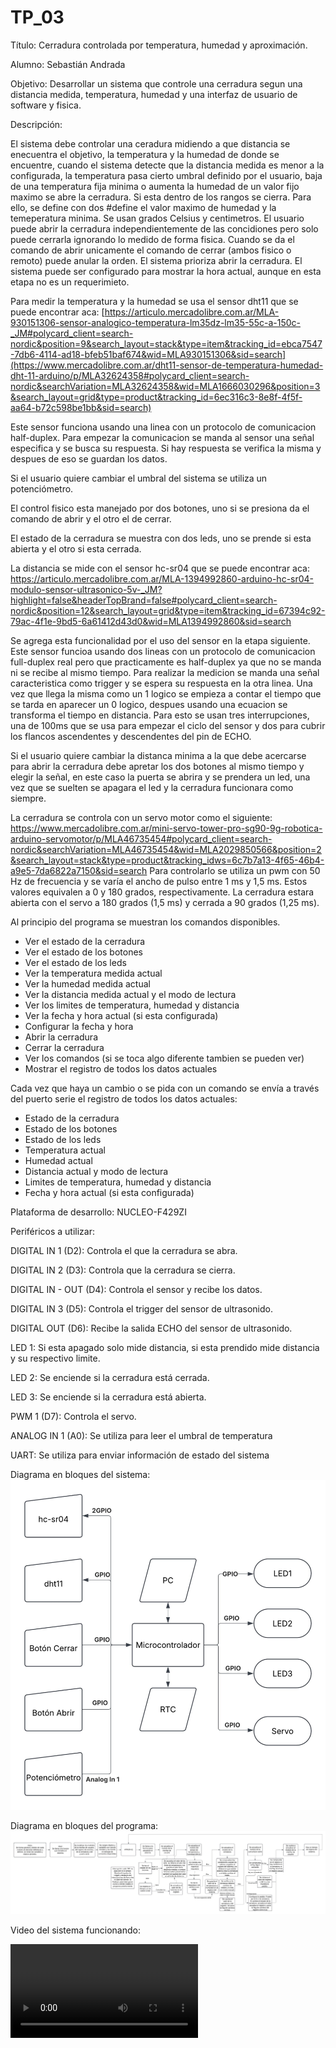 # TP_03
Título: Cerradura controlada por temperatura, humedad y aproximación. 

Alumno: Sebastián Andrada

Objetivo: Desarrollar un sistema que controle una cerradura segun una distancia medida, temperatura, humedad y una interfaz de usuario de software y fisica.

Descripción: 

El sistema debe controlar una ceradura midiendo a que distancia se enecuentra el objetivo, la temperatura y la humedad de donde se encuentre, cuando el sistema detecte que la distancia medida es menor a la configurada, la temperatura pasa cierto umbral definido por el usuario, baja de una temperatura fija minima o aumenta la humedad de un valor fijo maximo se abre la cerradura. Si esta dentro de los rangos se cierra. Para ello, se define con dos #define el valor maximo de humedad y la temeperatura minima. Se usan grados Celsius y centimetros.
El usuario puede abrir la cerradura independientemente de las concidiones pero solo puede cerrarla ignorando lo medido de forma fisica. Cuando se da el comando de abrir unicamente el comando de cerrar (ambos fisico o remoto) puede anular la orden. El sistema prioriza abrir la cerradura. El sistema puede ser configurado para mostrar la hora actual, aunque en esta etapa no es un requerimieto.

Para medir la temperatura y la humedad se usa el sensor dht11 que se puede encontrar aca:
[https://articulo.mercadolibre.com.ar/MLA-930151306-sensor-analogico-temperatura-lm35dz-lm35-55c-a-150c-_JM#polycard_client=search-nordic&position=9&search_layout=stack&type=item&tracking_id=ebca7547-7db6-4114-ad18-bfeb51baf674&wid=MLA930151306&sid=search](https://www.mercadolibre.com.ar/dht11-sensor-de-temperatura-humedad-dht-11-arduino/p/MLA32624358#polycard_client=search-nordic&searchVariation=MLA32624358&wid=MLA1666030296&position=3&search_layout=grid&type=product&tracking_id=6ec316c3-8e8f-4f5f-aa64-b72c598be1bb&sid=search)

Este sensor funciona usando una linea con un protocolo de comunicacion half-duplex. Para empezar la comunicacion se manda al sensor una señal especifica y se busca su respuesta. Si hay respuesta se verifica la misma y despues de eso se guardan los datos.

Si el usuario quiere cambiar el umbral del sistema se utiliza un potenciómetro.

El control fisico esta manejado por dos botones, uno si se presiona da el comando de abrir y el otro el de cerrar.

El estado de la cerradura se muestra con dos leds, uno se prende si esta abierta y el otro si esta cerrada.

La distancia se mide con el sensor hc-sr04 que se puede encontrar aca:
https://articulo.mercadolibre.com.ar/MLA-1394992860-arduino-hc-sr04-modulo-sensor-ultrasonico-5v-_JM?highlight=false&headerTopBrand=false#polycard_client=search-nordic&position=12&search_layout=grid&type=item&tracking_id=67394c92-79ac-4f1e-9bd5-6a61412d43d0&wid=MLA1394992860&sid=search

Se agrega esta funcionalidad por el uso del sensor en la etapa siguiente.
Este sensor funcioa usando dos lineas con un protocolo de comunicacion full-duplex real pero que practicamente es half-duplex ya que no se manda ni se recibe al mismo tiempo. Para realizar la medicion se manda una señal caracteristica como trigger y se espera su respuesta en la otra linea. Una vez que llega la misma como un 1 logico se empieza a contar el tiempo que se tarda en aparecer un 0 logico, despues usando una ecuacion se transforma el tiempo en distancia. Para esto se usan tres interrupciones, una de 100ms que se usa para empezar el ciclo del sensor y dos para cubrir los flancos ascendentes y descendentes del pin de ECHO.

Si el usuario quiere cambiar la distanca minima a la que debe acercarse para abrir la cerradura debe apretar los dos botones al mismo tiempo y elegir la señal, en este caso la puerta se abrira y se prendera un led, una vez que se suelten se apagara el led y la cerradura funcionara como siempre.


La cerradura se controla con un servo motor como el siguiente:
https://www.mercadolibre.com.ar/mini-servo-tower-pro-sg90-9g-robotica-arduino-servomotor/p/MLA46735454#polycard_client=search-nordic&searchVariation=MLA46735454&wid=MLA2029850566&position=2&search_layout=stack&type=product&tracking_idws=6c7b7a13-4f65-46b4-a9e5-7da6822a7150&sid=search 
Para controlarlo se utiliza un pwm con 50 Hz de frecuencia y se varía el ancho de pulso entre 1 ms y 1,5 ms. Estos valores equivalen a 0 y 180 grados, respectivamente. La cerradura estara abierta con el servo a 180 grados (1,5 ms) y cerrada a 90 grados (1,25 ms).

Al principio del programa se muestran los comandos disponibles.
- Ver el estado de la cerradura
- Ver el estado de los botones
- Ver el estado de los leds
- Ver la temperatura medida actual
- Ver la humedad medida actual
- Ver la distancia medida actual y el modo de lectura
- Ver los limites de temperatura, humedad y distancia
- Ver la fecha y hora actual (si esta configurada)
- Configurar la fecha y hora
- Abrir la cerradura
- Cerrar la cerradura
- Ver los comandos (si se toca algo diferente tambien se pueden ver)
- Mostrar el registro de todos los datos actuales

Cada vez que haya un cambio o se pida con un comando se envía a través del puerto serie el registro de todos los datos actuales:
- Estado de la cerradura
- Estado de los botones
- Estado de los leds
- Temperatura actual
- Humedad actual
- Distancia actual y modo de lectura
- Limites de temperatura, humedad y distancia
- Fecha y hora actual (si esta configurada)


Plataforma de desarrollo: NUCLEO-F429ZI

Periféricos a utilizar:

DIGITAL IN 1 (D2): Controla el que la cerradura se abra. 

DIGITAL IN 2 (D3): Controla que la cerradura se cierra.

DIGITAL IN - OUT (D4): Controla el sensor y recibe los datos.

DIGITAL IN 3 (D5): Controla el trigger del sensor de ultrasonido.

DIGITAL OUT (D6): Recibe la salida ECHO del sensor de ultrasonido.

LED 1: Si esta apagado solo mide distancia, si esta prendido mide distancia y su respectivo limite.

LED 2: Se enciende si la cerradura está cerrada.

LED 3: Se enciende si la cerradura está abierta.

PWM 1 (D7): Controla el servo.

ANALOG IN 1 (A0): Se utiliza para leer el umbral de temperatura

UART: Se utiliza para enviar información de estado del sistema


Diagrama en bloques del sistema:
![Diagrama 1](images/Sistema.jpg) 

Diagrama en bloques del programa:
![Diagrama 2](images/Programa.jpg)

Video del sistema funcionando:

![Video](video/Proyecto.mp4)
